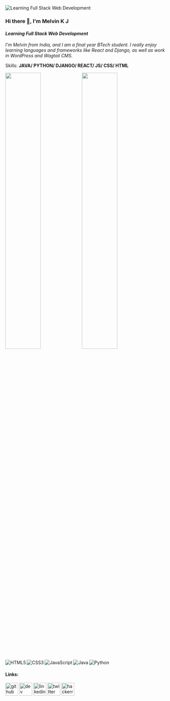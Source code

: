 
![*Learning Full Stack Web Development*](https://www.talosdigital.com/wp-content/uploads/2020/09/ComputerProgramming_Image-1024x512.png)

### Hi there 👋, I'm Melvin K J
#### *Learning Full Stack Web Development*
*I'm Melvin from India, and I am a final year BTech student. I really enjoy learning languages and frameworks like React and Django, as well as work in WordPress and Wagtail CMS.*

Skills: **JAVA/ PYTHON/ DJANGO/ REACT/ JS/ CSS/ HTML**


<img align="left" width="47%" src="https://github-readme-stats.vercel.app/api?username=Melvin-KJ&show_icons=true&theme=radical" />

<img align="left" width="47%" src="https://github-readme-stats.vercel.app/api/top-langs/?username=Melvin-KJ&layout=compact" />

<img align="left" alt="HTML5" src="https://img.shields.io/badge/html5-%23E34F26.svg?style=for-the-badge&logo=html5&logoColor=white"/>

<img align="left" alt="CSS3" src="https://img.shields.io/badge/css3-%231572B6.svg?style=for-the-badge&logo=css3&logoColor=white"/>

<img align="left" alt="JavaScript" src="https://img.shields.io/badge/javascript-%23323330.svg?style=for-the-badge&logo=javascript&logoColor=%23F7DF1E"/>

<img align="left" alt="Java" src="https://img.shields.io/badge/java-%23ED8B00.svg?style=for-the-badge&logo=java&logoColor=white"/>

<img  alt="Python" src="https://img.shields.io/badge/python-3670A0?style=for-the-badge&logo=python&logoColor=ffdd54"/>

<h4>Links:</h4>

[<img src='https://cdn.jsdelivr.net/npm/simple-icons@7.4.0/icons/github.svg' alt='github' height='40'>](https://github.com/Melvin-KJ)
[<img src='https://cdn.jsdelivr.net/npm/simple-icons@3.0.1/icons/dev-dot-to.svg' alt='dev' height='40'>](https://dev.to/melvinkj6) 
[<img src='https://cdn.jsdelivr.net/npm/simple-icons@3.0.1/icons/linkedin.svg' alt='linkedin' height='40'>](https://www.linkedin.com/in/melvin-kj/) 
[<img src='https://cdn.jsdelivr.net/npm/simple-icons@3.0.1/icons/twitter.svg' alt='twitter' height='40'>](https://twitter.com/MELVINKJ6) 
[<img src='https://cdn.jsdelivr.net/npm/simple-icons@3.0.1/icons/hackerrank.svg' alt='hackerrank' height='40'>](https://www.hackerrank.com/CSE_R19CS188) 
